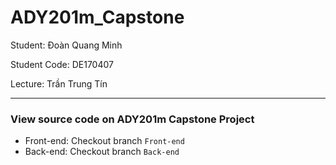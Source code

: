 # ADY201m_Capstone

Student: Đoàn Quang Minh

Student Code: DE170407

Lecture: Trần Trung Tín

---

### View source code on ADY201m Capstone Project

- Front-end: Checkout branch `Front-end`
- Back-end: Checkout branch `Back-end`
